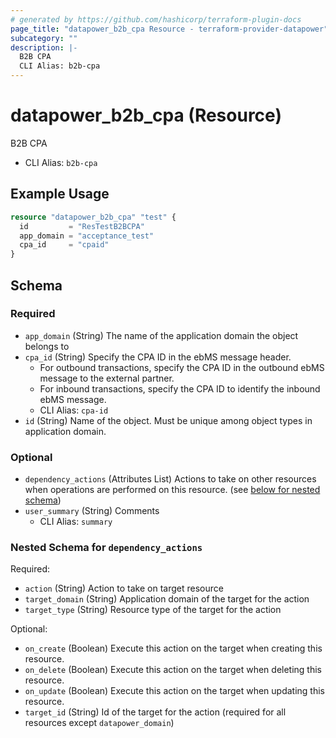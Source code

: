```yaml
---
# generated by https://github.com/hashicorp/terraform-plugin-docs
page_title: "datapower_b2b_cpa Resource - terraform-provider-datapower"
subcategory: ""
description: |-
  B2B CPA
  CLI Alias: b2b-cpa
---
```


# datapower_b2b_cpa (Resource)

B2B CPA
  - CLI Alias: `b2b-cpa`

## Example Usage

```terraform
resource "datapower_b2b_cpa" "test" {
  id         = "ResTestB2BCPA"
  app_domain = "acceptance_test"
  cpa_id     = "cpaid"
}
```

<!-- schema generated by tfplugindocs -->
## Schema

### Required

- `app_domain` (String) The name of the application domain the object belongs to
- `cpa_id` (String) Specify the CPA ID in the ebMS message header. <ul><li>For outbound transactions, specify the CPA ID in the outbound ebMS message to the external partner.</li><li>For inbound transactions, specify the CPA ID to identify the inbound ebMS message.</li></ul>
  - CLI Alias: `cpa-id`
- `id` (String) Name of the object. Must be unique among object types in application domain.

### Optional

- `dependency_actions` (Attributes List) Actions to take on other resources when operations are performed on this resource. (see [below for nested schema](#nestedatt--dependency_actions))
- `user_summary` (String) Comments
  - CLI Alias: `summary`

<a id="nestedatt--dependency_actions"></a>
### Nested Schema for `dependency_actions`

Required:

- `action` (String) Action to take on target resource
- `target_domain` (String) Application domain of the target for the action
- `target_type` (String) Resource type of the target for the action

Optional:

- `on_create` (Boolean) Execute this action on the target when creating this resource.
- `on_delete` (Boolean) Execute this action on the target when deleting this resource.
- `on_update` (Boolean) Execute this action on the target when updating this resource.
- `target_id` (String) Id of the target for the action (required for all resources except `datapower_domain`)
